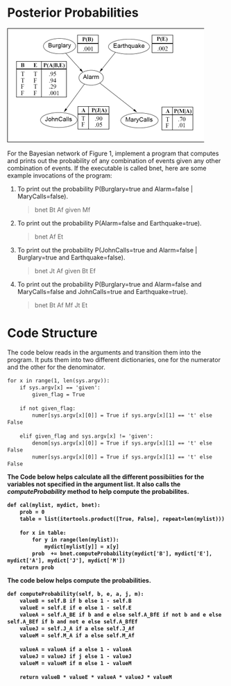 # Posterior Probabilities

<img src='bnet_image.gif' title='Bayesian Network' width='' alt='Bayesian Network' />

For the Bayesian network of Figure 1, implement a program that computes and prints out the probability of any combination of events given any other combination of events. If the executable is called bnet, here are some example invocations of the program:

1. To print out the probability P(Burglary=true and Alarm=false | MaryCalls=false).
    
    > bnet Bt Af given Mf
    
2. To print out the probability P(Alarm=false and Earthquake=true).
    > bnet Af Et

3. To print out the probability P(JohnCalls=true and Alarm=false | Burglary=true and Earthquake=false).
    > bnet Jt Af given Bt Ef

4. To print out the probability P(Burglary=true and Alarm=false and MaryCalls=false and JohnCalls=true and Earthquake=true).
    > bnet Bt Af Mf Jt Et

# Code Structure

The code below reads in the arguments and transition them into the program.
It puts them into two different dictionaries, one for the numerator and the other for the denominator.

```
for x in range(1, len(sys.argv)):
    if sys.argv[x] == 'given':
        given_flag = True

    if not given_flag:
        numer[sys.argv[x][0]] = True if sys.argv[x][1] == 't' else False 

    elif given_flag and sys.argv[x] != 'given':
        denom[sys.argv[x][0]] = True if sys.argv[x][1] == 't' else False 
        numer[sys.argv[x][0]] = True if sys.argv[x][1] == 't' else False 
````

<b/>

The Code below helps calculate all the different possibiities for the variables not specified in the argument list. It also calls the <i>computeProbability</i> method to help compute the probabilites.

```
def cal(mylist, mydict, bnet):
    prob = 0
    table = list(itertools.product([True, False], repeat=len(mylist)))

    for x in table:
        for y in range(len(mylist)):
            mydict[mylist[y]] = x[y]
        prob  += bnet.computeProbability(mydict['B'], mydict['E'], mydict['A'], mydict['J'], mydict['M'])
    return prob
 ```

<b/>

The code below helps compute the probabilities.

```
def computeProbability(self, b, e, a, j, m):
    valueB = self.B if b else 1 - self.B
    valueE = self.E if e else 1 - self.E
    valueA = self.A_BE if b and e else self.A_BfE if not b and e else self.A_BEf if b and not e else self.A_BfEf
    valueJ = self.J_A if a else self.J_Af
    valueM = self.M_A if a else self.M_Af

    valueA = valueA if a else 1 - valueA
    valueJ = valueJ if j else 1 - valueJ 
    valueM = valueM if m else 1 - valueM

    return valueB * valueE * valueA * valueJ * valueM
```
